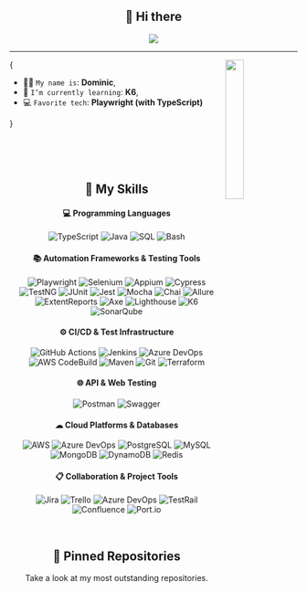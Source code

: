 <h2 align="center">👋 Hi there</h2>

<p align="center">
    <img src="https://komarev.com/ghpvc/?username=DominicABrooks&color=blueviolet"/>
</p>

<hr/>

<img align='right' src='https://octodex.github.com/images/securitocat.png' width='25%'/>  

{  

* 🧑‍💻 `My name is`: **Dominic**,
* 🌱 `I’m currently learning`: **K6**,
* 💻 `Favorite tech`: **Playwright (with TypeScript)**  

}

<br/>
<br/>
<br/>

<h2 align="center">🌱 My Skills</h2>

<h4 align="center">💻 Programming Languages</h4>

<p align="center">
<img alt="TypeScript" src="https://img.shields.io/badge/TypeScript-007ACC.svg?logo=typescript&logoColor=white">
<img alt="Java" src="https://img.shields.io/badge/Java-007396.svg?logo=java&logoColor=white">
<img alt="SQL" src="https://img.shields.io/badge/SQL-025E8C.svg?logo=database&logoColor=white">
<img alt="Bash" src="https://img.shields.io/badge/Bash-121011.svg?logo=gnu-bash&logoColor=white">
</p>

<h4 align="center">📚 Automation Frameworks & Testing Tools</h4>
<p align="center">
<img alt="Playwright" src="https://img.shields.io/badge/Playwright-F7B500.svg?logo=playwright&logoColor=black">
<img alt="Selenium" src="https://img.shields.io/badge/Selenium-43B02A.svg?logo=selenium&logoColor=white">
<img alt="Appium" src="https://img.shields.io/badge/Appium-472D7B.svg?logo=appium&logoColor=white">
<img alt="Cypress" src="https://img.shields.io/badge/Cypress-17202C.svg?logo=cypress&logoColor=white">
<img alt="TestNG" src="https://img.shields.io/badge/TestNG-FFB400.svg?logo=testng&logoColor=black">
<img alt="JUnit" src="https://img.shields.io/badge/JUnit-25A162.svg?logo=check-circle&logoColor=white">
<img alt="Jest" src="https://img.shields.io/badge/Jest-C21325.svg?logo=jest&logoColor=white">
<img alt="Mocha" src="https://img.shields.io/badge/Mocha-8D6748.svg?logo=mocha&logoColor=white">
<img alt="Chai" src="https://img.shields.io/badge/Chai-A30701.svg?logo=chai&logoColor=white">
<img alt="Allure" src="https://img.shields.io/badge/Allure-ED1C24.svg?logo=allure&logoColor=white">
<img alt="ExtentReports" src="https://img.shields.io/badge/ExtentReports-00BFFF.svg?logoColor=white">
<img alt="Axe" src="https://img.shields.io/badge/Axe-663399.svg?logo=axe&logoColor=white">
<img alt="Lighthouse" src="https://img.shields.io/badge/Lighthouse-F44B21.svg?logo=lighthouse&logoColor=white">
<img alt="K6" src="https://img.shields.io/badge/K6-7D64FF.svg?logo=k6&logoColor=white">
<img alt="SonarQube" src="https://img.shields.io/badge/SonarQube-4E9BCD.svg?logo=sonarqube&logoColor=white">
</p>

<h4 align="center">⚙ CI/CD & Test Infrastructure</h4>
<p align="center">
<img alt="GitHub Actions" src="https://img.shields.io/badge/GitHub%20Actions-2671E5.svg?logo=githubactions&logoColor=white">
<img alt="Jenkins" src="https://img.shields.io/badge/Jenkins-D24939.svg?logo=jenkins&logoColor=white">
<img alt="Azure DevOps" src="https://img.shields.io/badge/Azure%20DevOps-0078D7.svg?logo=azuredevops&logoColor=white">
<img alt="AWS CodeBuild" src="https://img.shields.io/badge/AWS_CodeBuild-232F3E.svg?logo=amazon-aws&logoColor=white">
<img alt="Maven" src="https://img.shields.io/badge/Maven-C71A36.svg?logo=apache-maven&logoColor=white">
<img alt="Git" src="https://img.shields.io/badge/Git-F05033.svg?logo=git&logoColor=white">
<img alt="Terraform" src="https://img.shields.io/badge/Terraform-623CE4.svg?logo=terraform&logoColor=white">
</p>

<h4 align="center">🌐 API & Web Testing</h4>
<p align="center">
<img alt="Postman" src="https://img.shields.io/badge/Postman-FF6C37.svg?logo=postman&logoColor=white">
<img alt="Swagger" src="https://img.shields.io/badge/Swagger-85EA2D.svg?logo=swagger&logoColor=black">
</p>

<h4 align="center">☁ Cloud Platforms & Databases</h4>
<p align="center">
<img alt="AWS" src="https://img.shields.io/badge/AWS-232F3E.svg?logo=amazon-aws&logoColor=white">
<img alt="Azure DevOps" src="https://img.shields.io/badge/Azure-0078D7.svg?logo=azuredevops&logoColor=white">
<img alt="PostgreSQL" src="https://img.shields.io/badge/PostgreSQL-316192.svg?logo=postgresql&logoColor=white">
<img alt="MySQL" src="https://img.shields.io/badge/MySQL-00f.svg?logo=mysql&logoColor=white">
<img alt="MongoDB" src="https://img.shields.io/badge/MongoDB-47A248.svg?logo=mongodb&logoColor=white">
<img alt="DynamoDB" src="https://img.shields.io/badge/DynamoDB-4053D6.svg?logo=amazon-dynamodb&logoColor=white">
<img alt="Redis" src="https://img.shields.io/badge/Redis-DC382D.svg?logo=redis&logoColor=white">
</p>

<h4 align="center">📋 Collaboration & Project Tools</h4>
<p align="center">
<img alt="Jira" src="https://img.shields.io/badge/Jira-0052CC.svg?logo=jira&logoColor=white">
<img alt="Trello" src="https://img.shields.io/badge/Trello-0052CC.svg?logo=trello&logoColor=white">
<img alt="Azure DevOps" src="https://img.shields.io/badge/Azure%20DevOps-0078D7.svg?logo=azuredevops&logoColor=white">
<img alt="TestRail" src="https://img.shields.io/badge/TestRail-007ACC.svg?logoColor=white">
<img alt="Confluence" src="https://img.shields.io/badge/Confluence-172B4D.svg?logo=confluence&logoColor=white">
<img alt="Port.io" src="https://img.shields.io/badge/Port.io-0078D7.svg?logo=portio&logoColor=white">
</p>

<br/>

<h2 align="center">📌 Pinned Repositories</h2>
<p align="center">Take a look at my most outstanding repositories.</p>
